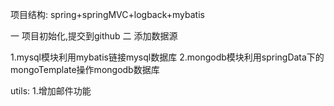 项目结构:
    spring+springMVC+logback+mybatis

一 项目初始化,提交到github
二 添加数据源


1.mysql模块利用mybatis链接mysql数据库
2.mongodb模块利用springData下的mongoTemplate操作mongodb数据库

utils:
    1.增加邮件功能